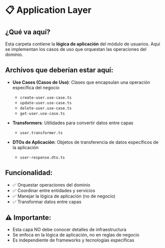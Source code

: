 # 📋 Application Layer

## ¿Qué va aquí?

Esta carpeta contiene la **lógica de aplicación** del módulo de usuarios. Aquí se implementan los casos de uso que orquestan las operaciones del dominio.

## Archivos que deberían estar aquí:

- **Use Cases (Casos de Uso)**: Clases que encapsulan una operación específica del negocio
  - `create-user.use-case.ts`
  - `update-user.use-case.ts`
  - `delete-user.use-case.ts`
  - `get-user.use-case.ts`

- **Transformers**: Utilidades para convertir datos entre capas
  - `user.transformer.ts`

- **DTOs de Aplicación**: Objetos de transferencia de datos específicos de la aplicación
  - `user-response.dto.ts`

## Funcionalidad:

- ✅ Orquestar operaciones del dominio
- ✅ Coordinar entre entidades y servicios
- ✅ Manejar la lógica de aplicación (no de negocio)
- ✅ Transformar datos entre capas

## ⚠️ Importante:

- Esta capa NO debe conocer detalles de infraestructura
- Se enfoca en la lógica de aplicación, no en reglas de negocio
- Es independiente de frameworks y tecnologías específicas
